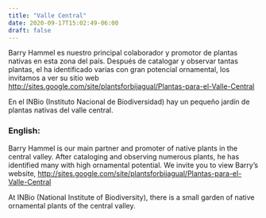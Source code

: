```yaml
---
title: "Valle Central"
date: 2020-09-17T15:02:49-06:00
draft: false
---
```

Barry Hammel es nuestro principal colaborador y promotor de plantas nativas en esta zona del país. Después de catalogar y observar tantas plantas, el ha identificado varias con gran potencial ornamental, los invitamos a ver su sitio web http://sites.google.com/site/plantsforbijagual/Plantas-para-el-Valle-Central

En el INBio (Instituto Nacional de Biodiversidad) hay un pequeño jardín de plantas nativas del valle central.

### English:

Barry Hammel is our main partner and promoter of native plants in the central valley. After cataloging and observing numerous plants, he has identified many with high ornamental potential. We invite you to view Barry’s website, http://sites.google.com/site/plantsforbijagual/Plantas-para-el-Valle-Central

At INBio (National Institute of Biodiversity), there is a small garden of native ornamental plants of the central valley.
